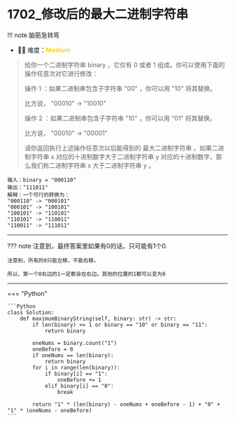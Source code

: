# 1702_修改后的最大二进制字符串

<!-- 所有文件名必须是该题目的英文名 -->

!!! note
    <!-- 这里记载考察的数据结构、算法等 -->
    脑筋急转弯

- 🔑🔑 难度：<span style = "color:gold; font-weight:bold">Medium</span>
<!-- <span style = "color:gold; font-weight:bold">Medium</span> 中等 -->
<!-- <span style = "color:crisma; font-weight:bold">High</span> 困难 -->
<!-- <span style = "color:Green; font-weight:bold">Easy</span> 简单 -->

<!-- 题目简介 -->

> 给你一个二进制字符串 binary ，它仅有 0 或者 1 组成。你可以使用下面的操作任意次对它进行修改：
> 
> 操作 1 ：如果二进制串包含子字符串 "00" ，你可以用 "10" 将其替换。
> 
> 比方说， "00010" -> "10010"
> 
> 操作 2 ：如果二进制串包含子字符串 "10" ，你可以用 "01" 将其替换。
> 
> 比方说， "00010" -> "00001"
> 
> 请你返回执行上述操作任意次以后能得到的 最大二进制字符串 。如果二进制字符串 x 对应的十进制数字大于二进制字符串 y 对应的十进制数字，那么我们称二进制字符串 x 大于二进制字符串 y 。
> 

```
输入：binary = "000110"
输出："111011"
解释：一个可行的转换为：
"000110" -> "000101" 
"000101" -> "100101" 
"100101" -> "110101" 
"110101" -> "110011" 
"110011" -> "111011"
```

------

??? note 
    注意到，最终答案里如果有0的话，只可能有1个0.

    注意到，所有的0只能左移，不能右移。

    所以，第一个0右边的1一定都会在右边。其他的位置的1都可以变为0
    
-------------

=== "Python"

    ```Python
    class Solution:
        def maximumBinaryString(self, binary: str) -> str:
            if len(binary) <= 1 or binary == "10" or binary == "11":
                return binary 
            
            oneNums = binary.count("1")
            oneBefore = 0
            if oneNums == len(binary):
                return binary
            for i in range(len(binary)):
                if binary[i] == "1":
                    oneBefore += 1
                elif binary[i] == "0":
                    break
            
            return "1" * (len(binary) - oneNums + oneBefore - 1) + "0" + "1" * (oneNums - oneBefore)
    ```
